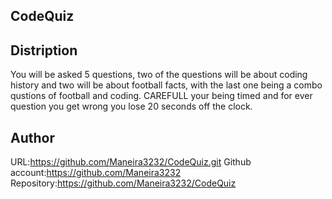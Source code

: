 ## CodeQuiz

## Distription 

You will be asked 5 questions, two of the questions will be about coding history and two will be about football facts, with the last one being a combo qustions of football and coding. CAREFULL your being timed and for ever question you get wrong you lose 20 seconds off the clock.


## Author 

URL:https://github.com/Maneira3232/CodeQuiz.git
Github account:https://github.com/Maneira3232
Repository:https://github.com/Maneira3232/CodeQuiz
